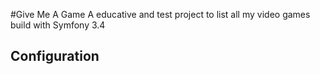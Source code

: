 #Give Me A Game
A educative and test project to list all my video games build with Symfony 3.4

## Configuration

